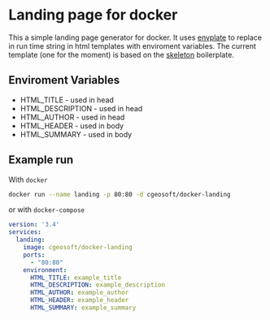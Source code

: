 # Landing page for docker

This a simple landing page generator for docker. It uses [envplate](https://github.com/kreuzwerker/envplate) to replace in run time string in html templates with enviroment variables. The current template (one for the moment) is based on the [skeleton](http://getskeleton.com/) boilerplate.

## Enviroment Variables

- HTML_TITLE - used in head
- HTML_DESCRIPTION - used in head
- HTML_AUTHOR - used in head
- HTML_HEADER - used in body
- HTML_SUMMARY - used in body

## Example run

With `docker`

````bash
docker run --name landing -p 80:80 -d cgeosoft/docker-landing
````

or with `docker-compose`

````yml
version: '3.4'
services:
  landing:
    image: cgeosoft/docker-landing
    ports:
      - "80:80"
    environment:
      HTML_TITLE: example_title
      HTML_DESCRIPTION: example_description
      HTML_AUTHOR: example_author
      HTML_HEADER: example_header
      HTML_SUMMARY: example_summary
````